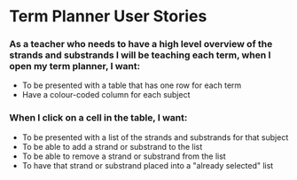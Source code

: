 # Term Planner User Stories

### As a teacher who needs to have a high level overview of the strands and substrands I will be teaching each term, when I open my term planner, I want:

- To be presented with a table that has one row for each term
- Have a colour-coded column for each subject

### When I click on a cell in the table, I want:

- To be presented with a list of the strands and substrands for that subject
- To be able to add a strand or substrand to the list
- To be able to remove a strand or substrand from the list
- To have that strand or substrand placed into a "already selected" list
